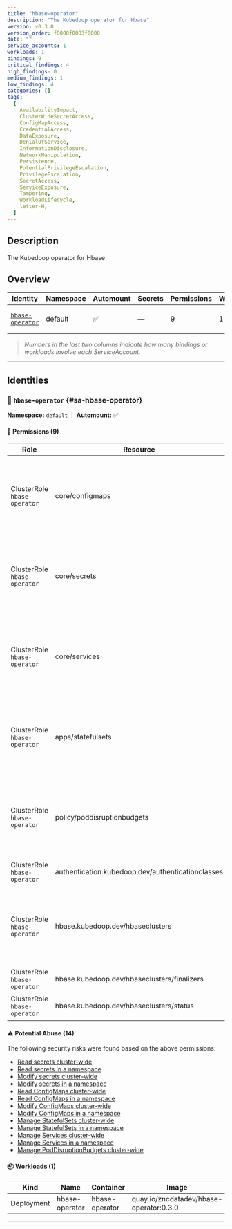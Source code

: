 ```yaml
---
title: "hbase-operator"
description: "The Kubedoop operator for Hbase"
version: v0.3.0
version_order: f0000f0003f0000
date: ""
service_accounts: 1
workloads: 1
bindings: 9
critical_findings: 4
high_findings: 0
medium_findings: 1
low_findings: 4
categories: []
tags:
  [
    AvailabilityImpact,
    ClusterWideSecretAccess,
    ConfigMapAccess,
    CredentialAccess,
    DataExposure,
    DenialOfService,
    InformationDisclosure,
    NetworkManipulation,
    Persistence,
    PotentialPrivilegeEscalation,
    PrivilegeEscalation,
    SecretAccess,
    ServiceExposure,
    Tampering,
    WorkloadLifecycle,
    letter-H,
  ]
---
```


## Description

The Kubedoop operator for Hbase

## Overview

| Identity                               | Namespace | Automount | Secrets | Permissions | Workloads | Risk                    |
| -------------------------------------- | --------- | --------- | ------- | ----------- | --------- | ----------------------- |
| [`hbase-operator`](#sa-hbase-operator) | default   | ✅        | —       | 9           | 1         | {{< risk "Critical" >}} |

> _Numbers in the last two columns indicate how many bindings or workloads involve each ServiceAccount._

---

## Identities

### 🤖 `hbase-operator` {#sa-hbase-operator}

**Namespace:** `default`  |  **Automount:** ✅

#### 🔑 Permissions (9)

| Role                         | Resource                                          | Verbs                                                 | Risk                  | Tags                                                                                                                                                                    |
| ---------------------------- | ------------------------------------------------- | ----------------------------------------------------- | --------------------- | ----------------------------------------------------------------------------------------------------------------------------------------------------------------------- |
| ClusterRole `hbase-operator` | core/configmaps                                   | create · delete · get · list · patch · update · watch | {{< risk Critical >}} | {{< tag "ConfigMapAccess" >}} {{< tag "DataExposure" >}} {{< tag "InformationDisclosure" >}} {{< tag "PotentialPrivilegeEscalation" >}} {{< tag "Tampering" >}}         |
| ClusterRole `hbase-operator` | core/secrets                                      | create · delete · get · list · patch · update · watch | {{< risk Critical >}} | {{< tag "ClusterWideSecretAccess" >}} {{< tag "CredentialAccess" >}} {{< tag "DataExposure" >}} {{< tag "InformationDisclosure" >}} {{< tag "Persistence" >}} (+4 more) |
| ClusterRole `hbase-operator` | core/services                                     | create · delete · get · list · patch · update · watch | {{< risk Critical >}} | {{< tag "DenialOfService" >}} {{< tag "NetworkManipulation" >}} {{< tag "ServiceExposure" >}} {{< tag "Tampering" >}}                                                   |
| ClusterRole `hbase-operator` | apps/statefulsets                                 | create · delete · get · list · patch · update · watch | {{< risk Critical >}} | {{< tag "Persistence" >}} {{< tag "PotentialPrivilegeEscalation" >}} {{< tag "PrivilegeEscalation" >}} {{< tag "Tampering" >}} {{< tag "WorkloadLifecycle" >}}          |
| ClusterRole `hbase-operator` | policy/poddisruptionbudgets                       | create · delete · get · list · patch · update · watch | {{< risk Medium >}}   | {{< tag "AvailabilityImpact" >}} {{< tag "DenialOfService" >}} {{< tag "Tampering" >}}                                                                                  |
| ClusterRole `hbase-operator` | authentication.kubedoop.dev/authenticationclasses | get · list · watch                                    | {{< risk Low >}}      |                                                                                                                                                                         |
| ClusterRole `hbase-operator` | hbase.kubedoop.dev/hbaseclusters                  | create · delete · get · list · patch · update · watch | {{< risk Low >}}      |                                                                                                                                                                         |
| ClusterRole `hbase-operator` | hbase.kubedoop.dev/hbaseclusters/finalizers       | update                                                | {{< risk Low >}}      |                                                                                                                                                                         |
| ClusterRole `hbase-operator` | hbase.kubedoop.dev/hbaseclusters/status           | get · patch · update                                  | {{< risk Low >}}      |                                                                                                                                                                         |

#### ⚠️ Potential Abuse (14)

The following security risks were found based on the above permissions:

- [Read secrets cluster-wide](/rules/1010)
- [Read secrets in a namespace](/rules/1011)
- [Modify secrets cluster-wide](/rules/1012)
- [Modify secrets in a namespace](/rules/1013)
- [Read ConfigMaps cluster-wide](/rules/1022)
- [Read ConfigMaps in a namespace](/rules/1023)
- [Modify ConfigMaps cluster-wide](/rules/1024)
- [Modify ConfigMaps in a namespace](/rules/1025)
- [Manage StatefulSets cluster-wide](/rules/1037)
- [Manage StatefulSets in a namespace](/rules/1038)
- [Manage Services cluster-wide](/rules/1075)
- [Manage Services in a namespace](/rules/1076)
- [Manage PodDisruptionBudgets cluster-wide](/rules/1079)

#### 📦 Workloads (1)

| Kind       | Name           | Container      | Image                                   |
| ---------- | -------------- | -------------- | --------------------------------------- |
| Deployment | hbase-operator | hbase-operator | quay.io/zncdatadev/hbase-operator:0.3.0 |

---
